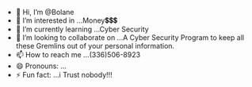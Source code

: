 - 👋 Hi, I’m @Bolane
- 👀 I’m interested in ...Money💲💲💲
- 🌱 I’m currently learning ...Cyber Security
- 💞️ I’m looking to collaborate on ...A Cyber Security Program to keep all these Gremlins out of your personal information. 
- 📫 How to reach me ...(336)506-8923
- 😄 Pronouns: ...
- ⚡ Fun fact: ...i Trust nobody!!!

<!---
Bolane0611/Bolane0611 is a ✨ special ✨ repository because its `README.md` (this file) appears on your GitHub profile.
You can click the Preview link to take a look at your changes.
5 Cybersecurity Career Paths (and How to Get Started)
Written by Coursera Staff • Updated on Mar 5, 2024
A career in cybersecurity can go in many directions. Learn about five popular career paths.

[Featured image] A cybersecurity engineer in a blue long-sleeve shirt stands in an open office space holding their tablet.
Pursuing a career in cybersecurity means joining a booming industry where available jobs outnumber qualified candidates. According to the US Bureau of Labor Statistics (BLS), the number of cybersecurity jobs is expected to increase by 32 percent between 2022 and 2032 [1]. The COVID-19 pandemic has only accelerated this demand. 

As cybersecurity continues to grow in importance, more specialized roles are emerging. Starting as a cybersecurity analyst creates opportunities to follow your interests within the world of information security and create a career path that’s right for you. Learn about five common career paths within this high-demand field. 

Getting started: Entry-level cybersecurity jobs
If you’re new to cybersecurity, you may start out in an entry-level IT role, such as a help desk technician, network administrator, or software developer. Many cybersecurity professionals enter the field as a junior information security analyst after gaining some experience in IT.

Before you apply for your first cybersecurity role, take some time to develop core IT skills, including programming, networks and systems administration, and cloud computing. While you don’t necessarily need a degree to get a job in cybersecurity, having some form of structured training might accelerate your path toward a job.

The Microsoft Cybersecurity Analyst Professional Certificate is designed to introduce the skills and knowledge you’ll need for an entry-level role as a cybersecurity analyst.

Placeholder
Microsoft Cybersecurity Analyst

Professional Certificate

Beginner level

· 6 month(s)

Skills you'll build:Cloud Computing Security, Computer Security Incident Management, Network Security, Penetration Test, Threat mitigation, Computer Architecture, Cybersecurity, Cloud Computing, Operating Systems, Network Monitoring, Computer Network, Information Security (INFOSEC), Encryption techniques, threat intelligence, Compliance techniques, Authentication Methods, Access Management, Enterprise security, Identity governance, Event Management, Security Response, System Testing, Security Testing, Cybersecurity planning, Record management, Data Management, Cloud Architecture, Threat Model, Access Control, Asset Management, Cybersecurity strategies, Regulatory Compliance, Security Analysis
4.8

(952 ratings)

Read more: Cybersecurity Degrees and Alternatives
5 career paths for an information security analyst
As a cybersecurity analyst, you can decide to take your career in a few different directions, depending on your interests and goals. 

If you enjoy planning and building, you may choose to pursue security engineering and architecture. Maybe you enjoy the thrill of incident response, or perhaps you’d prefer to hone your hacking skills to stay one step ahead of bad actors. 

Let’s take a closer look at five ways you could specialize within security as you advance through your career.

1. Engineering and architecture
Black and blue text on a blue and white background that reads: "You enjoy tinkering with technology. Security engineers build defense systems against a range of security concerns."
As a security engineer, you’ll use your knowledge of threats and vulnerabilities to build and implement defense systems against a range of security concerns. You may advance to become a security architect, responsible for your organization's entire security infrastructure. 

Security engineering and architecture could be a good fit if you enjoy tinkering with technology and like to take a big picture approach to cybersecurity.

Skills to develop:


Critical thinking

IT networking

System administration

Risk assessment

Common certifications: CompTIA Security+, Systems Security Certified Practitioner (SSCP), Certified Information Systems Security Professional (CISSP), Google Professional Cloud Security Engineer

Read more: What Is a Security Engineer?
2. Incident response
Black and blue text on a blue and white background that says "You work well under pressure. Incident responders work to fix vulnerabilities and minimize loss when breaches occur."
Despite a company’s best security efforts, security incidents still happen. The field of incident response involves the next steps after a security incident. As an incident responder, you’ll monitor your company’s network and work to fix vulnerabilities and minimize loss when breaches occur. 

Another area of incident response involves digital forensics and cybercrime. Digital forensic investigators work with law enforcement to retrieve data from digital devices and investigate cybercrimes. 

Incident response could be a good fit if you work well under pressure and love a good mystery. 

Skills to develop:


Attention to detail

Technical writing and documentation

Intrusion detection tools

Forensics software

Common certifications: GIAC Certified Incident Handler (GCIH), EC-Council Certified Incident Handler (ECIH), Certified Computer Examiner (CCE), Certified Computer Forensics Examiner (CCFE)

3. Management and administration
Black and blue text on a white and blue background that says "You're an excellent communicator. Cybersecurity managers coordinate between teams to ensure security compliance."
As you gain experience in cybersecurity, you may choose to advance toward a leadership position within your organization. Cybersecurity managers oversee an organization’s network and computer security systems. In this role, you might manage security teams, coordinate between teams, and ensure security compliance. Typically, the highest security role in an organization is that of chief information security officer (CISO). Working in security at the executive level often means managing operations, policies, and budgets across the company’s security infrastructure.

Management and administration could be a good fit if you’re organized, an excellent communicator, and enjoy working with people.

Skills to develop:


Project management

Risk management

Leadership

Collaboration

Common certifications: Certified Information Security Manager (CISM), GIAC Certified Project Manager (GCPM), CISSP (Certified Information Systems Security Professional)

4. Consulting
Black and blue text on a white and blue background that says "You like to help others. Security consultants test network systems for vulnerabilities and security risks."
Companies hire security consultants to test their computer and network systems for any vulnerabilities or security risks. In this role, you get to practice cybersecurity offense and defense by testing systems for vulnerabilities and making recommendations on how to strengthen those systems.

Consulting could be a good fit if you enjoy variety and want to make an impact by helping others manage their security.

Skills to develop:


Penetration and vulnerability testing

Threat management

Operating systems

Encryption

Common certifications: CompTIA Security+, Offensive Security Certified Professional (OSCP), Systems Security Certified Practitioner (SSCP), Certified Security Consultant (CSC)

5. Testing and hacking
Black and blue text on a white and blue background that says "You like a challenge. Ethical hackers get paid to (legally) hack into networks and computer systems."
This field of cybersecurity goes by many names, offensive security, red team, white hat hacking, and ethical hacking among them. If you work in offensive security, you’ll take a proactive approach to cybersecurity. You’ll do this by playing the part of the intruder, trying to find vulnerabilities before the bad guys do. 

As a penetration tester, you’ll seek to identify and exploit system weaknesses to help companies build more secure systems. As an ethical hacker, you can try out even more attack vectors (like social engineering) to reveal security weaknesses.

Testing and hacking could be a good fit if you want to outsmart the bad guys and get paid to (legally) hack into networks and computer systems.

Skills to develop:


Cryptography

Penetration testing

Computer networking

Scripting

Common certifications: Certified Ethical Hacker (CEH), CompTIA PenTest+, GIAC Penetration Tester (GPEN), Offensive Security Certified Professional (OSCP)

Read more: How to Become a Penetration Tester
How much can you make? Cybersecurity salaries by role
Cybersecurity professionals tend to get paid well for their skills, even at the entry level. As you gain experience and move into more advanced roles, salaries often go up as well. To give you an idea of what’s possible, here’s a look at the average total pay of several cybersecurity jobs in the US in October 2023, according to Glassdoor.

Intrusion detection specialist: $71,102

Junior cybersecurity analyst: $91,286

Digital forensic examiner: $119,322

IT security administrator: $87,805

Incident response analyst: $67,877

Cybersecurity consultant: $105,435

Information security analyst: $98,497

Ethical hacker: $133,458

Penetration tester: $100,579

Security engineer: $114,898

Cybersecurity manager: $160,020

Security architect: $211,207

Chief information security officer: $301,873
